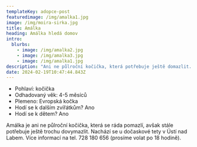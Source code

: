 ```yaml
---
templateKey: adopce-post
featuredimage: /img/amalka1.jpg
image: /img/moira-sirka.jpg
title: Amálka
heading: Amálka hledá domov
intro:
  blurbs:
    - image: /img/amalka2.jpg
    - image: /img/amalka3.jpg
    - image: /img/amalka1.jpg
description: "Ani ne půlroční kočička, která potřebuje ještě domazlit. "
date: 2024-02-19T10:47:44.843Z
---
```

* P﻿ohlaví: kočička
* O﻿dhadovaný věk: 4-5 měsíců
* P﻿lemeno: Evropská kočka
* H﻿odí se k dalším zvířátkům? Ano
* H﻿odí se k dětem? Ano

A﻿málka je ani ne půlroční kočička, která se ráda pomazlí, avšak stále potřebuje ještě trochu dovymazlit. Nachází se u dočaskové tety v Ústí nad Labem. Více informací na tel. 728 180 656 (prosíme volat po 18 hodině).